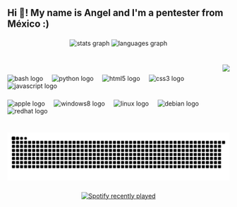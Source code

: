 <h2 align="left">Hi 👋! My name is Angel and I'm a pentester from México :)</h2>

###

<div align="center">
  <img src="https://github-readme-stats.vercel.app/api?username=angel0hm&hide_title=false&hide_rank=false&show_icons=true&include_all_commits=true&count_private=true&disable_animations=false&theme=dracula&locale=en&hide_border=false" height="150" alt="stats graph"  />
  <img src="https://github-readme-stats.vercel.app/api/top-langs?username=angel0hm&locale=en&hide_title=false&layout=compact&card_width=320&langs_count=5&theme=dracula&hide_border=false" height="150" alt="languages graph"  />
</div>

###

<br clear="both">

<img align="right" height="150" src="https://media0.giphy.com/media/v1.Y2lkPTc5MGI3NjExMTZsc2ZpYmo1aDhicDJycWg1MWhvaGtpNzA3OWJoOWwxZXIxcXAzbCZlcD12MV9pbnRlcm5hbF9naWZfYnlfaWQmY3Q9Zw/PKPEKVWrBrtNXDnNgs/giphy.gif"  />

###

<div align="left">
  <img src="https://cdn.jsdelivr.net/gh/devicons/devicon/icons/bash/bash-original.svg" height="30" alt="bash logo"  />
  <img width="12" />
  <img src="https://cdn.jsdelivr.net/gh/devicons/devicon/icons/python/python-original.svg" height="30" alt="python logo"  />
  <img width="12" />
  <img src="https://cdn.simpleicons.org/html5/E34F26" height="30" alt="html5 logo"  />
  <img width="12" />
  <img src="https://cdn.simpleicons.org/css3/1572B6" height="30" alt="css3 logo"  />
  <img width="12" />
  <img src="https://skillicons.dev/icons?i=js" height="30" alt="javascript logo"  />
</div>

###

<div align="left">
  <img src="https://cdn.jsdelivr.net/gh/devicons/devicon/icons/apple/apple-original.svg" height="30" alt="apple logo"  />
  <img width="12" />
  <img src="https://cdn.jsdelivr.net/gh/devicons/devicon/icons/windows8/windows8-original.svg" height="30" alt="windows8 logo"  />
  <img width="12" />
  <img src="https://skillicons.dev/icons?i=linux" height="30" alt="linux logo"  />
  <img width="12" />
  <img src="https://cdn.jsdelivr.net/gh/devicons/devicon/icons/debian/debian-original.svg" height="30" alt="debian logo"  />
  <img width="12" />
  <img src="https://cdn.simpleicons.org/redhat/EE0000" height="30" alt="redhat logo"  />
</div>

###

<br clear="both">

<img src="https://raw.githubusercontent.com/angel0hm/angel0hm/output/snake.svg" alt="Snake animation" />

###

<div align="center">
  <a href="https://open.spotify.com/user/06fyrtuykvnb03xwjvri3bit5">
    <img src="https://spotify-recently-played-readme.vercel.app/api?user=06fyrtuykvnb03xwjvri3bit5&count=5&unique=false" alt="Spotify recently played"  />
  </a>
</div>

###
